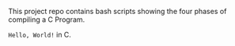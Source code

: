 This project repo contains bash scripts showing the four phases of compiling a C Program.

`Hello, World!` in C.
